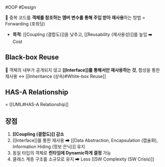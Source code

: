 #OOP #Design 

📌 중복 코드를 **객체를 참조하는 멤버 변수를 통해 주입 받아 재사용**하는 방법 
= Forwarding (포워딩)
- **목적**: [[Coupling (결합도)]]을 낮추고, [[Reusability (재사용성)]]를 높임 ➡️ Cost 

## Black-box Reuse
📌 객체의 내부가 공개되지 않고 **[[Interface]]를 통해서만 재사용하는 것**, 합성을 통한 재사용
↔ [[Inheritance (상속)#White-box Reuse]]

## HAS-A Relationship
= [[UML#HAS-A Relationship]]

## 장점
1. **[[Coupling (결합도)]] 감소**
2. [[Interface]]를 통한 재사용 ➡ [[Data Abstraction, Encapsulation (캡슐화), Information Hiding (정보 은닉)]] 유지
3. 동일 타입의 객체로 **런타임에 Dynamic하게 결정** 가능
4. 클래스 계층 구조를 소규모로 유지 ➡ Less [[SW Complexity (SW Crisis)]]